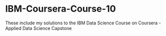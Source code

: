 # IBM-Coursera-Course-10
These include my solutions to the IBM Data Science Course on Coursera - Applied Data Science Capstone

